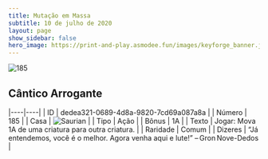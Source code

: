 ```yaml
---
title: Mutação em Massa
subtitle: 10 de julho de 2020
layout: page
show_sidebar: false
hero_image: https://print-and-play.asmodee.fun/images/keyforge_banner.jpg
---
```


![185](https://cdn.keyforgegame.com/media/card_front/pt/479_185_42256X426662_pt.png)

## Cântico Arrogante

|----|----|
| ID | dedea321-0689-4d8a-9820-7cd69a087a8a |
| Número | 185 |
| Casa | ![Saurian](https://archonarcana.com/images/thumb/9/9e/Saurian_P.png/22px-Saurian_P.png "Sauro") |
| Tipo | Ação |
| Bônus | 1A |
| Texto | Jogar: Mova 1A de uma criatura para outra criatura. |
| Raridade | Comum |
| Dizeres | “Já entendemos, você é o melhor.  Agora venha aqui e lute!” – Gron Nove-Dedos |
